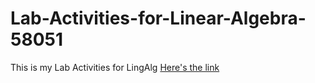 # Lab-Activities-for-Linear-Algebra-58051
This is my Lab Activities for LingAlg
[Here's the link](https://colab.research.google.com/drive/11-E27ToHWQ2P9RnTm4fCnG0lc9OkLn1N#scrollTo=yMgxg_1Hlvdj)
